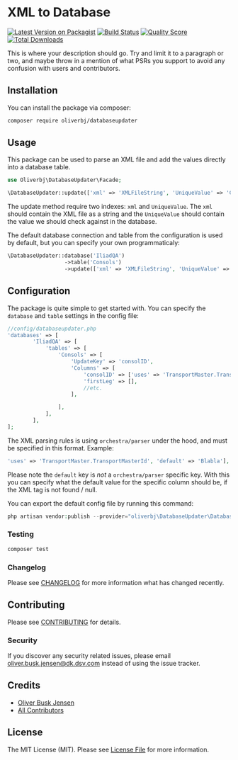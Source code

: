 # XML to Database

[![Latest Version on Packagist](https://img.shields.io/packagist/v/oliverbj/databaseupdater.svg?style=flat-square)](https://packagist.org/packages/oliverbj/databaseupdater)
[![Build Status](https://img.shields.io/travis/oliverbj/databaseupdater/master.svg?style=flat-square)](https://travis-ci.org/oliverbj/databaseupdater)
[![Quality Score](https://img.shields.io/scrutinizer/g/oliverbj/databaseupdater.svg?style=flat-square)](https://scrutinizer-ci.com/g/oliverbj/databaseupdater)
[![Total Downloads](https://img.shields.io/packagist/dt/oliverbj/databaseupdater.svg?style=flat-square)](https://packagist.org/packages/oliverbj/databaseupdater)

This is where your description should go. Try and limit it to a paragraph or two, and maybe throw in a mention of what PSRs you support to avoid any confusion with users and contributors.

## Installation

You can install the package via composer:

```bash
composer require oliverbj/databaseupdater
```

## Usage

This package can be used to parse an XML file and add the values directly into a database table.

``` php
use Oliverbj\DatabaseUpdater\Facade;

\DatabaseUpdater::update(['xml' => 'XMLFileString', 'UniqueValue' => 'CDK12345678']);
```
The update method require two indexes: `xml` and `UniqueValue`. The `xml` should contain the XML file as a string and the `UniqueValue` should contain the value we should check against in the database. 

The default database connection and table from the configuration is used by default, but you can specify your own programmaticaly:

```php
\DatabaseUpdater::database('IliadQA')
                  ->table('Consols')
                  ->update(['xml' => 'XMLFileString', 'UniqueValue' => 'CDK12345678']);
```

## Configuration

The package is quite simple to get started with. You can specify the `database` and `table` settings in the config file:

```php
//config/databaseupdater.php
'databases' => [
        'IliadQA' => [
            'tables' => [
                'Consols' => [
                    'UpdateKey' => 'consolID',
                    'Columns' => [
                        'consolID' => ['uses' => 'TransportMaster.TransportMasterId', 'default' => 'Blabla'],
                        'firstLeg' => [],
                        //etc.
                    ],

                ],
            ],
        ],
];
```

The XML parsing rules is using `orchestra/parser` under the hood, and must be specified in this format. Example:

```php
'uses' => 'TransportMaster.TransportMasterId', 'default' => 'Blabla'],
```

Please note the `default` key is *not* a `orchestra/parser` specific key. With this you can specify what the default value for the specific column should be, if the XML tag is not found / null.

You can export the default config file by running this command:

```php
php artisan vendor:publish --provider="oliverbj\DatabaseUpdater\DatabaseUpdaterServiceProvider" --tag="config"
```



### Testing

``` bash
composer test
```

### Changelog

Please see [CHANGELOG](CHANGELOG.md) for more information what has changed recently.

## Contributing

Please see [CONTRIBUTING](CONTRIBUTING.md) for details.

### Security

If you discover any security related issues, please email oliver.busk.jensen@dk.dsv.com instead of using the issue tracker.

## Credits

- [Oliver Busk Jensen](https://github.com/oliverbj)
- [All Contributors](../../contributors)

## License

The MIT License (MIT). Please see [License File](LICENSE.md) for more information.
